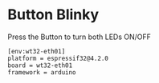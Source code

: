 # Button Blinky
Press the Button to turn both LEDs ON/OFF

```
[env:wt32-eth01]
platform = espressif32@4.2.0
board = wt32-eth01
framework = arduino
```